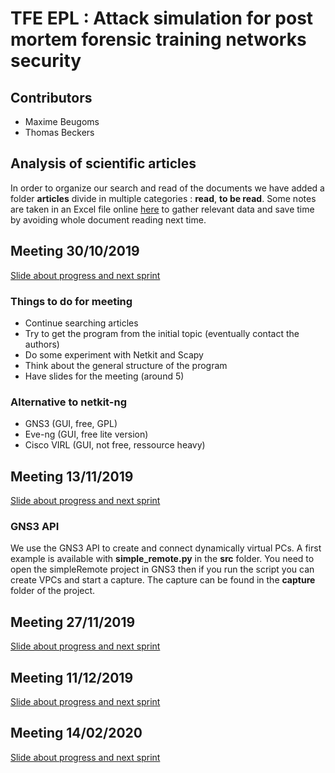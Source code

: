 # TFE EPL : Attack simulation for post mortem forensic training networks security

## Contributors
- Maxime Beugoms
- Thomas Beckers

## Analysis of scientific articles
In order to organize our search and read of the documents we have added a folder **articles** divide in multiple categories : **read**, **to be read**. Some notes are taken in an Excel file online [here](https://docs.google.com/spreadsheets/d/1pjoRHB0Wb5Mv2xuWurcemfUP_-nbiGaixM4Al2_lBsQ/edit?usp=sharing) to gather relevant data and save time by avoiding whole document reading next time.

## Meeting 30/10/2019

[Slide about progress and next sprint](https://docs.google.com/presentation/d/1TF-R83bfQwIfP4yjjg3j5dNAj4_xVH5JBpKgPbtTnAw/edit?usp=sharing)

### Things to do for meeting
<!-- ☑️🔄✖️ -->
- Continue searching articles
- Try to get the program from the initial topic (eventually contact the authors)
- Do some experiment with Netkit and Scapy
- Think about the general structure of the program
- Have slides for the meeting (around 5)

### Alternative to netkit-ng
- GNS3 (GUI, free, GPL)
- Eve-ng (GUI, free lite version)
- Cisco VIRL (GUI, not free, ressource heavy)

## Meeting 13/11/2019
[Slide about progress and next sprint](https://docs.google.com/presentation/d/1iTj7UDr42ZixHeJ2uBt1HXY3HtuGePntUOUttiBkKn8/edit?usp=sharing)

### GNS3 API
We use the GNS3 API to create and connect dynamically virtual PCs. A first example is available with **simple_remote.py** in the **src** folder. You need to open the simpleRemote project in GNS3 then if you run the script you can create VPCs and start a capture. The capture can be found in the **capture** folder of the project.

## Meeting 27/11/2019
[Slide about progress and next sprint](https://docs.google.com/presentation/d/1ijfUzu_D8m0oozuhHm4BKrXnJkHV_Q7o4oZF85fqEYM/edit?usp=sharing)

## Meeting 11/12/2019
[Slide about progress and next sprint](https://docs.google.com/presentation/d/1HpBXY_eCdO258v2WNbibWgOJpp7rcxIZV2CrmX2HkDA/edit?usp=sharing)

## Meeting 14/02/2020
[Slide about progress and next sprint](https://docs.google.com/presentation/d/1c_ba--s0l68Kj_VPVOd4CuT3MeOIyCkRIMlRl4m_IyQ/edit?usp=sharing)

